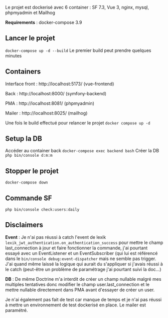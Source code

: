 

Le projet est dockerisé avec 6 container : SF 7.3, Vue 3, nginx, mysql, phpmyadmin et Mailhog

**Requirements** : docker-compose 3.9

## **Lancer le projet**

`docker-compose up -d --build` 
Le premier build peut prendre quelques minutes 

## **Containers**

Interface front : http://localhost:5173/ (vue-frontend)

Back : http://localhost:8000/ (symfony-backend)

PMA : http://localhost:8081/ (phpmyadmin)

Mailer : http://localhost:8025/ (mailhog)


Une fois le build effectué pour relancer le projet `docker compose up -d`

## Setup la DB
Accéder au container back
`docker-compose exec backend bash`
Créer la DB 
 `php bin/console d:m:m`

## **Stopper le projet**
`docker-compose down`

## Commande SF 
 `php bin/console check:users:daily`

## Disclaimers
**Event** : Je n'ai pas réussi à catch l'event de lexik `lexik_jwt_authentication.on_authentication_success` pour mettre le champ last_connection à jour et faire fonctionner la commande, j'ai pourtant essayé avec un EventListener et un EventSubscriber (qui lui est référencé dans le `bin/console debug:event-dispatcher` mais ne semble pas trigger. J'ai quand même laissé la logique qui aurait du s'appliquer si j'avais réussi à le catch (peut-être un problème de paramétrage j'ai pourtant suivi la doc...)

**DB** : De même Doctrine m'a interdit de créer un champ nullable malgré mes multiples tentatives donc modifier le champ user.last_connection et le mettre nullable directement dans PMA avant d'essayer de créer un user.

Je n'ai également pas fait de test car manque de temps et je n'ai pas réussi à mettre un environnement de test dockerisé en place.
Le mailer est paramétré.

